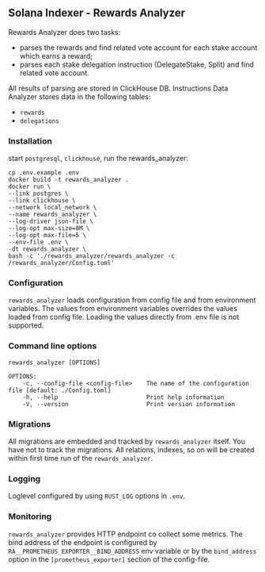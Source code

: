 ## Solana Indexer - Rewards Analyzer

Rewards Analyzer does two tasks:
- parses the rewards and find related vote account for each stake account which earns a reward;
- parses each stake delegation instruction (DelegateStake, Split) and find related vote account.

All results of parsing are stored in ClickHouse DB. Instructions Data Analyzer stores data in the following tables:
- `rewards`
- `delegations`

### Installation
start `postgresql`, `clickhouse`, run the rewards_analyzer:

```
cp .env.example .env
docker build -t rewards_analyzer .
docker run \
--link postgres \
--link clickhouse \
--network local_network \
--name rewards_analyzer \
--log-driver json-file \
--log-opt max-size=8M \
--log-opt max-file=5 \
--env-file .env \
-dt rewards_analyzer \
bash -c './rewards_analyzer/rewards_analyzer -c /rewards_analyzer/Config.toml'
```

### Configuration
`rewards_analyzer` loads configuration from config file and from environment variables. The values from environment variables overrides the values loaded from config file. Loading the values directly from .env file is not supported.

### Command line options
```
rewards_analyzer [OPTIONS]

OPTIONS:
    -c, --config-file <config-file>    The name of the configuration file [default: ./Config.toml]
    -h, --help                         Print help information
    -V, --version                      Print version information
```

### Migrations
All migrations are embedded and tracked by `rewards_analyzer` itself. You have not to track the migrations.
All relations, indexes, so on will be created within first time run of the `rewards_analyzer`.

### Logging
Loglevel configured by using `RUST_LOG` options in `.env`.

### Monitoring
`rewards_analyzer` provides HTTP endpoint co collect some metrics. The bind address of the endpoint is configured by `RA__PROMETHEUS_EXPORTER__BIND_ADDRESS` env variable or by the `bind_address` option in the `[prometheus_exporter]` section of the config-file.